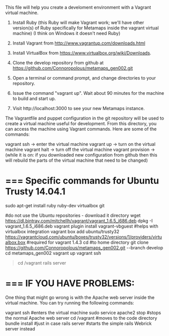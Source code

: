 This file will help you create a develoment environment with a Vagrant virtual machine.

1) Install Ruby (this Ruby will make Vagrant work; we'll have other version(s) of Ruby specifically for Metamaps inside the vagrant virtual machine) (I think on Windows it doesn't need Ruby)
2) Install Vagrant from http://www.vagrantup.com/downloads.html
3) Install VirtualBox from https://www.virtualbox.org/wiki/Downloads. 

4) Clone the develop repository from github at https://github.com/Connoropolous/metamaps_gen002.git

5) Open a terminal or command prompt, and change directories to your repository.
6) Issue the command "vagrant up". Wait about 90 minutes for the machine to build and start up.
7) Visit http://localhost:3000 to see your new Metamaps instance.

The Vagrantfile and puppet configuration in the git repository will be used to create a virtual machine useful for development. From this directory, you can access the machine using Vagrant commands. Here are some of the commands:

vagrant ssh -> enter the virtual machine
vagrant up -> turn on the virtual machine
vagrant halt -> turn off the virtual machine
vagrant provision -> (while it is on: if you downloaded new configuration from github then this will rebuild the parts of the virtual machine that need to be changed)

===
Specific commands for Ubuntu Trusty 14.04.1
===

sudo apt-get install ruby ruby-dev virtualbox git

#do not use the Ubuntu repositories - download it directory
wget https://dl.bintray.com/mitchellh/vagrant/vagrant_1.6.5_i686.deb
dpkg -I vagrant_1.6.5_i686.deb
vagrant plugin install vagrant-vbguest #helps with virtualbox integration
vagrant box add ubuntu/trusty32 https://vagrantcloud.com/ubuntu/boxes/trusty32/versions/1/providers/virtualbox.box #required for vagrant 1.4.3
cd #to home directory
git clone https://github.com/Connoropolous/metamaps_gen002.git --branch develop
cd metamaps_gen002
vagrant up
vagrant ssh
 >  cd /vagrant
 >  rails server

===
IF YOU HAVE PROBLEMS:
===

One thing that might go wrong is with the Apache web server inside the virtual machine. You can try running the following commands:

vagrant ssh                 #enters the virtual machine
sudo service apache2 stop   #stops the normal Apache web server
cd /vagrant                 #moves to the code directory
bundle install              #just in case
rails server                #starts the simple rails Webrick server instead

